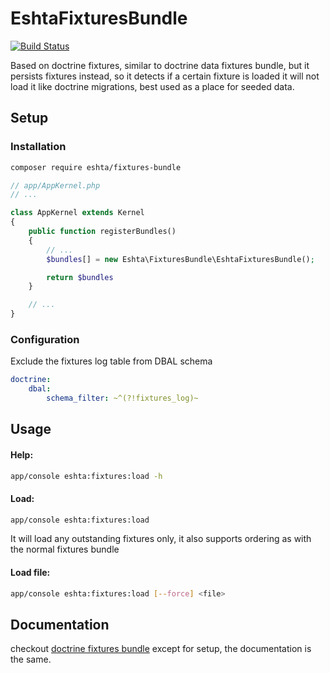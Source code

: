 EshtaFixturesBundle
===================
[![Build Status](https://travis-ci.org/eshta/fixtures-bundle.svg?branch=master)](https://travis-ci.org/eshta/fixtures-bundle)

Based on doctrine fixtures, similar to doctrine data fixtures bundle, but it persists fixtures instead, so it detects if a certain fixture is loaded it will not load it like doctrine migrations, best used as a place for seeded data.

Setup
-----
### Installation
```bash
composer require eshta/fixtures-bundle
```

```php
// app/AppKernel.php
// ...

class AppKernel extends Kernel
{
    public function registerBundles()
    {
        // ...
        $bundles[] = new Eshta\FixturesBundle\EshtaFixturesBundle();

        return $bundles
    }

    // ...
}

```

### Configuration


Exclude the fixtures log table from DBAL schema
```yml
doctrine:
    dbal:
        schema_filter: ~^(?!fixtures_log)~
```

Usage
-----
#### Help:
```bash
app/console eshta:fixtures:load -h
```
#### Load:
```bash
app/console eshta:fixtures:load
```
It will load any outstanding fixtures only, it also supports ordering as with the normal fixtures bundle

#### Load file:
```bash
app/console eshta:fixtures:load [--force] <file>
```

Documentation
-------------
checkout [doctrine fixtures bundle](http://symfony.com/doc/current/bundles/DoctrineFixturesBundle/index.html) except for setup, the documentation is the same.

